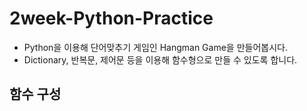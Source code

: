 # 2week-Python-Practice

- Python을 이용해 단어맞추기 게임인 Hangman Game을 만들어봅시다.
- Dictionary, 반복문, 제어문 등을 이용해 함수형으로 만들 수 있도록 합니다.

## 함수 구성
